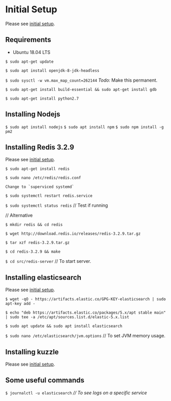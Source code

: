 # Initial Setup

Please see [initial setup](https://www.digitalocean.com/community/tutorials/initial-server-setup-with-ubuntu-18-04).

## Requirements

- Ubuntu 18.04 LTS

`$ sudo apt-get update`

`$ sudo apt install openjdk-8-jdk-headless`

`$ sudo sysctl -w vm.max_map_count=262144` *Todo:* Make this permanent.

`$ sudo apt-get install build-essential && sudo apt-get install gdb`

`$ sudo apt-get install python2.7`

## Installing Nodejs

`$ sudo apt install nodejs`
`$ sudo apt install npm`
`$ sudo npm install -g pm2`

## Installing Redis 3.2.9

Please see [initial setup](https://www.digitalocean.com/community/tutorials/how-to-install-and-secure-redis-on-ubuntu-18-04).

`$ sudo apt-get install redis`

`$ sudo nano /etc/redis/redis.conf`

    Change to `superviced systemd`

`$ sudo systemctl restart redis.service`

`$ sudo systemctl status redis` // Test if running

// Alternative

`$ mkdir redis && cd redis`

`$ wget http://download.redis.io/releases/redis-3.2.9.tar.gz`

`$ tar xzf redis-3.2.9.tar.gz`

`$ cd redis-3.2.9 && make`

`$ cd src/redis-server` // To start server.

## Installing elasticsearch

Please see [initial setup](https://www.digitalocean.com/community/tutorials/how-to-install-elasticsearch-logstash-and-kibana-elastic-stack-on-ubuntu-18-04).

`$ wget -qO - https://artifacts.elastic.co/GPG-KEY-elasticsearch | sudo apt-key add -`

`$ echo "deb https://artifacts.elastic.co/packages/5.x/apt stable main" | sudo tee -a /etc/apt/sources.list.d/elastic-5.x.list`

`$ sudo apt update && sudo apt install elasticsearch`

`$ sudo nano /etc/elasticsearch/jvm.options` // To set JVM memory usage.

## Installing kuzzle

Please see [initial setup](https://docs.kuzzle.io/guide/1/essentials/installing-kuzzle/).

## Some useful commands

`$ journalctl -u elasticsearch` *// To see logs on a specific service*